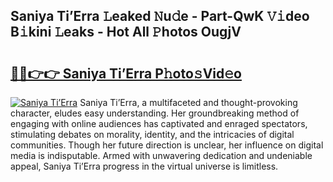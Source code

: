 ## Saniya Ti’Erra 𝙻eaked 𝙽u𝚍e - Part-QwK 𝚅𝚒deo B𝚒kini 𝙻eaks - Hot All 𝙿hotos OugjV

# <h2><a href="http://ld3304.urlbe.top/?page=Saniya+Ti%e2%80%99Erra">🔗🔗👉👉 Saniya Ti’Erra P𝚑oto𝚜Vid𝚎o</a></h2>

[![Saniya Ti’Erra](https://i.imgur.com/eBuTRDB.gif)](http://ld3304.urlbe.top/?page=Saniya+Ti%e2%80%99Erra)
Saniya Ti’Erra, a multifaceted and thought-provoking character, eludes easy understanding. Her groundbreaking method of engaging with online audiences has captivated and enraged spectators, stimulating debates on morality, identity, and the intricacies of digital communities. Though her future direction is unclear, her influence on digital media is indisputable. Armed with unwavering dedication and undeniable appeal, Saniya Ti’Erra progress in the virtual universe is limitless.
